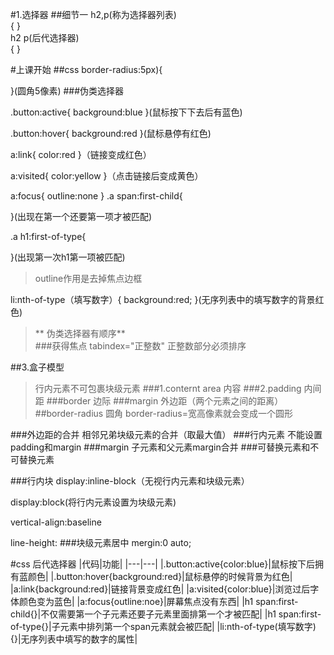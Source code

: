 #1.选择器
##细节一
h2,p(称为选择器列表)  
{
}  
h2 p(后代选择器)  
{
}    

#上课开始
##css
border-radius:5px){

}(圆角5像素)
###伪类选择器 
 
.button:active{
background:blue
}(鼠标按下下去后有蓝色)

.button:hover{
background:red
}(鼠标悬停有红色)

a:link{
color:red
}（链接变成红色）

a:visited{
color:yellow
}（点击链接后变成黄色）  

a:focus{
outline:none
}
.a span:first-child{

}(出现在第一个还要第一项才被匹配)

.a h1:first-of-type{

}(出现第一次h1第一项被匹配)
> outline作用是去掉焦点边框  

li:nth-of-type（填写数字）{
background:red;
}(无序列表中的填写数字的背景红色)

>  ** 伪类选择器有顺序**  
###获得焦点
tabindex="正整数"
> 正整数部分必须排序


##3.盒子模型
> 行内元素不可包裹块级元素
###1.conternt area
内容
###2.padding
内间距
###border
边际
###margin
外边距（两个元素之间的距离）
##border-radius
圆角
> border-radius=宽高像素就会变成一个圆形

###外边距的合并
相邻兄弟块级元素的合并（取最大值）
###行内元素
不能设置padding和margin
###margin
子元素和父元素margin合并
###可替换元素和不可替换元素

###行内块
display:inline-block（无视行内元素和块级元素）

display:block(将行内元素设置为块级元素)

vertical-align:baseline

line-height:
 ###块级元素居中
mergin:0 auto;  


#css 后代选择器
|代码|功能|
|---|---|
|.button:active{color:blue}|鼠标按下后拥有蓝颜色|
|.button:hover{background:red}|鼠标悬停的时候背景为红色|
|a:link{background:red}|链接背景变成红色|
|a:visited{color:blue}|浏览过后字体颜色变为蓝色|
|a:focus{outline:noe}|屏幕焦点没有东西|
|h1 span:first-child{}|不仅需要第一个子元素还要子元素里面排第一个才被匹配|
|h1 span:first-of-type{}|子元素中排列第一个span元素就会被匹配|
|li:nth-of-type(填写数字){}|无序列表中填写的数字的属性|





